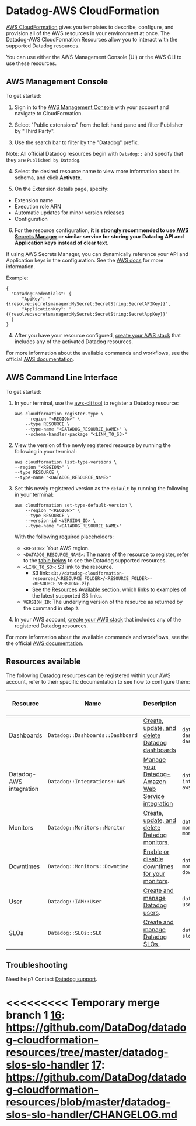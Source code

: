 # Datadog-AWS CloudFormation

[AWS CloudFormation][1] gives you templates to describe, configure, and provision all of the AWS resources in your environment at once. The Datadog-AWS CloudFormation Resources allow you to interact with the supported Datadog resources.

You can use either the AWS Management Console (UI) or the AWS CLI to use these resources.

## AWS Management Console

To get started:

1. Sign in to the [AWS Management Console][16] with your account and navigate to CloudFormation.

2. Select "Public extensions" from the left hand pane and filter Publisher by "Third Party".

3. Use the search bar to filter by the "Datadog" prefix.

  Note: All official Datadog resources begin with `Datadog::` and specify that they are `Published by Datadog`.

4. Select the desired resource name to view more information about its schema, and click **Activate**.

5. On the Extension details page, specify:
  - Extension name
  - Execution role ARN
  - Automatic updates for minor version releases
  - Configuration

6. For the resource configuration, **it is strongly recommended to use [AWS Secrets Manager][17] or similar service for storing your Datadog API and Application keys instead of clear text**.

  If using AWS Secrets Manager, you can dynamically reference your API and Application keys in the configuration. See the [AWS docs][18] for more information.

  Example:

  ```
  {
	"DatadogCredentials": {
		"ApiKey": "{{resolve:secretsmanager:MySecret:SecretString:SecretAPIKey}}",
		"ApplicationKey": "{{resolve:secretsmanager:MySecret:SecretString:SecretAppKey}}"
	}
}
  ```

4. After you have your resource configured, [create your AWS stack][3] that includes any of the activated Datadog resources.

For more information about the available commands and workflows, see the official [AWS documentation][4].

## AWS Command Line Interface

To get started:

1. In your terminal, use the [aws-cli tool][2] to register a Datadog resource:

    ```shell
    aws cloudformation register-type \
        --region "<REGION>" \
        --type RESOURCE \
        --type-name "<DATADOG_RESOURCE_NAME>" \
        --schema-handler-package "<LINK_TO_S3>"
    ```

2. View the version of the newly registered resource by running the following in your terminal:

    ```shell
    aws cloudformation list-type-versions \
    --region "<REGION>" \
    --type RESOURCE \
    --type-name "<DATADOG_RESOURCE_NAME>"
    ```

3. Set this newly registered version as the `default` by running the following in your terminal:

    ```shell
    aws cloudformation set-type-default-version \
        --region "<REGION>" \
        --type RESOURCE \
        --version-id <VERSION_ID> \
        --type-name "<DATADOG_RESOURCE_NAME>"
    ```

    With the following required placeholders:
    * `<REGION>`: Your AWS region.
    * `<DATADOG_RESOURCE_NAME>`: The name of the resource to register, refer to the [table below](#resources-available) to see the Datadog supported resources.
    * `<LINK_TO_S3>`: S3 link to the resource.
      * S3 link: `s3://datadog-cloudformation-resources/<RESOURCE_FOLDER>/<RESOURCE_FOLDER>-<RESOURCE_VERSION>.zip`
      * See the [Resources Available section](#resources-available), which links to examples of the latest supported S3 links.
    * `VERSION_ID`: The underlying version of the resource as returned by the command in step `2`.

4. In your AWS account, [create your AWS stack][3] that includes any of the registered Datadog resources.

For more information about the available commands and workflows, see the the official [AWS documentation][4].

## Resources available

The following Datadog resources can be registered within your AWS account, refer to their specific documentation to see how to configure them:

| Resource                | Name                              | Description                                             | Folder                          | S3 Package Links              |
|-------------------------|-----------------------------------|---------------------------------------------------------|---------------------------------|-------------------------------|
| Dashboards              | `Datadog::Dashboards::Dashboard`  | [Create, update, and delete Datadog dashboards][5]      | `datadog-dashboards-dashboard`  | [Schema Handler Versions][6]  |
| Datadog-AWS integration | `Datadog::Integrations::AWS`      | [Manage your Datadog-Amazon Web Service integration][7] | `datadog-integrations-aws`      | [Schema Handler Versions][8]  |
| Monitors                | `Datadog::Monitors::Monitor`      | [Create, update, and delete Datadog monitors][9].       | `datadog-monitors-monitor`      | [Schema Handler Versions][10] |
| Downtimes               | `Datadog::Monitors::Downtime`     | [Enable or disable downtimes for your monitors][11].    | `datadog-monitors-downtime`     | [Schema Handler Versions][12] |
| User                    | `Datadog::IAM::User`              | [ Create and manage Datadog users][13].                 | `datadog-iam-user`              | [Schema Handler Versions][14] |
| SLOs                    | `Datadog::SLOs::SLO`              | [ Create and manage Datadog SLOs ][19].                 | `datadog-slos-slo`              | [Schema Handler Versions][20] |

## Troubleshooting

Need help? Contact [Datadog support][15].

[1]: https://docs.aws.amazon.com/AWSCloudFormation/latest/UserGuide/GettingStarted.html
[2]: https://aws.amazon.com/cli/
[3]: https://console.aws.amazon.com/cloudformation/home
[4]: https://docs.aws.amazon.com/AWSCloudFormation/latest/UserGuide/registry.html
[5]: https://github.com/DataDog/datadog-cloudformation-resources/tree/master/datadog-dashboards-dashboard-handler
[6]: https://github.com/DataDog/datadog-cloudformation-resources/blob/master/datadog-dashboards-dashboard-handler/CHANGELOG.md
[7]: https://github.com/DataDog/datadog-cloudformation-resources/tree/master/datadog-integrations-aws-handler
[8]: https://github.com/DataDog/datadog-cloudformation-resources/blob/master/datadog-integrations-aws-handler/CHANGELOG.md
[9]: https://github.com/DataDog/datadog-cloudformation-resources/tree/master/datadog-monitors-monitor-handler
[10]: https://github.com/DataDog/datadog-cloudformation-resources/blob/master/datadog-monitors-monitor-handler/CHANGELOG.md
[11]: https://github.com/DataDog/datadog-cloudformation-resources/tree/master/datadog-monitors-downtime-handler
[12]: https://github.com/DataDog/datadog-cloudformation-resources/blob/master/datadog-monitors-downtime-handler/CHANGELOG.md
[13]: https://github.com/DataDog/datadog-cloudformation-resources/tree/master/datadog-iam-user-handler
[14]: https://github.com/DataDog/datadog-cloudformation-resources/blob/master/datadog-iam-user-handler/CHANGELOG.md
[15]: https://docs.datadoghq.com/help/
<<<<<<<<< Temporary merge branch 1
[16]: https://github.com/DataDog/datadog-cloudformation-resources/tree/master/datadog-slos-slo-handler
[17]: https://github.com/DataDog/datadog-cloudformation-resources/blob/master/datadog-slos-slo-handler/CHANGELOG.md
=========
[16]: https://aws.amazon.com/console/
[17]: https://aws.amazon.com/secrets-manager/
[18]: https://docs.amazonaws.cn/en_us/AWSCloudFormation/latest/UserGuide/dynamic-references.html#dynamic-references-secretsmanager
[19]: https://github.com/DataDog/datadog-cloudformation-resources/tree/master/datadog-slos-slo-handler
[20]: https://github.com/DataDog/datadog-cloudformation-resources/blob/master/datadog-slos-slo-handler/CHANGELOG.md

